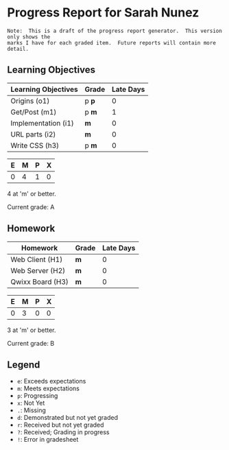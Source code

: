 # Progress Report for Sarah Nunez
    Note:  This is a draft of the progress report generator.  This version only shows the
    marks I have for each graded item.  Future reports will contain more detail.
## Learning Objectives
|Learning Objectives|Grade|Late Days|
|------|-------|-------|
|Origins (o1)|p **p**|0|
|Get/Post (m1)|p **m**|1|
|Implementation (i1)|**m**|0|
|URL parts (i2)|**m**|0|
|Write CSS (h3)|p **m**|0|

|E|M|P|X|
|------|-------|-------|-------|
|0|4|1|0|

4 at 'm' or better.

Current grade:  A
## Homework
|Homework|Grade|Late Days|
|------|-------|-------|
|Web Client (H1)|**m**|0|
|Web Server (H2)|**m**|0|
|Qwixx Board (H3)|**m**|0|

|E|M|P|X|
|------|-------|-------|-------|
|0|3|0|0|

3 at 'm' or better.

Current grade:  B

## Legend 
* `e`: Exceeds expectations
* `m`: Meets expectations
* `p`: Progressing
* `x`: Not Yet
* `.`: Missing
* `d`: Demonstrated but not yet graded
* `r`: Received but not yet graded
* `?`: Received; Grading in progress
* `!`: Error in gradesheet
